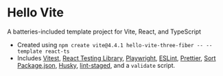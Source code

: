 # Hello Vite

A batteries-included template project for Vite, React, and TypeScript

-   Created using `npm create vite@4.4.1 hello-vite-three-fiber -- --template react-ts`
-   Includes [Vitest](https://vitest.dev), [React Testing Library](https://testing-library.com/docs/react-testing-library/intro), [Playwright](https://playwright.dev/), [ESLint](https://eslint.org/), [Prettier](https://prettier.io), [Sort Package.json](https://github.com/keithamus/sort-package-json), [Husky](https://typicode.github.io/husky/), [lint-staged](https://github.com/okonet/lint-staged), and a `validate` script.
